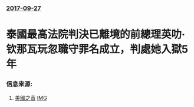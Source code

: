 ### [2017-09-27](/news/2017/09/27/index.md)

##### 
# 泰國最高法院判決已離境的前總理英叻·钦那瓦玩忽職守罪名成立，判處她入獄5年 




### 信息来源:

1. [美國之音](https://www.voachinese.com/a/THAILAND-YINGLUCK-VERDICT/4046201.html) [IMG](https://gdb.voanews.com/7CA65A95-5D35-419B-B4A3-BEE42E2F64B6_cx0_cy3_cw0_w1200_r1_s.jpg)
